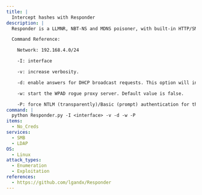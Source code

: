 ```yaml
---
title: |
  Intercept hashes with Responder
description: |
  Responder is a LLMNR, NBT-NS and MDNS poisoner, with built-in HTTP/SMB/MSSQL/FTP/LDAP rogue authentication server supporting NTLMv1/NTLMv2/LMv2, Extended Security NTLMSSP and Basic HTTP authentication.

  Command Reference:

  	Network: 192.168.4.0/24

  	-I: interface

    -v: increase verbosity.

    -d: enable answers for DHCP broadcast requests. This option will inject a WPAD server in the DHCP response.

    -w: start the WPAD rogue proxy server. Default value is false.

    -P: force NTLM (transparently)/Basic (prompt) authentication for the proxy. WPAD doesn't need to be ON. Default: False
command: |
  python Responder.py -I <interface> -v -d -w -P
items:
  - No_Creds
services:
  - SMB
  - LDAP
OS:
  - Linux
attack_types:
  - Enumeration
  - Exploitation
references:
  - https://github.com/lgandx/Responder
---
```

